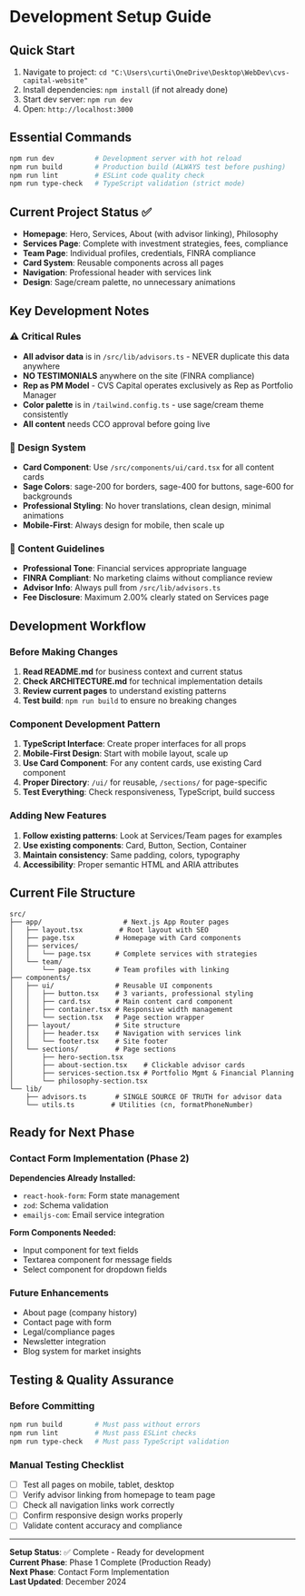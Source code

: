 # Development Setup Guide

## Quick Start
1. Navigate to project: `cd "C:\Users\curti\OneDrive\Desktop\WebDev\cvs-capital-website"`
2. Install dependencies: `npm install` (if not already done)
3. Start dev server: `npm run dev`
4. Open: `http://localhost:3000`

## Essential Commands
```bash
npm run dev          # Development server with hot reload
npm run build        # Production build (ALWAYS test before pushing)
npm run lint         # ESLint code quality check
npm run type-check   # TypeScript validation (strict mode)
```

## Current Project Status ✅
- **Homepage**: Hero, Services, About (with advisor linking), Philosophy
- **Services Page**: Complete with investment strategies, fees, compliance
- **Team Page**: Individual profiles, credentials, FINRA compliance
- **Card System**: Reusable components across all pages
- **Navigation**: Professional header with services link
- **Design**: Sage/cream palette, no unnecessary animations

## Key Development Notes

### ⚠️ Critical Rules
- **All advisor data** is in `/src/lib/advisors.ts` - NEVER duplicate this data anywhere
- **NO TESTIMONIALS** anywhere on the site (FINRA compliance)
- **Rep as PM Model** - CVS Capital operates exclusively as Rep as Portfolio Manager
- **Color palette** is in `/tailwind.config.ts` - use sage/cream theme consistently
- **All content** needs CCO approval before going live

### 🎨 Design System
- **Card Component**: Use `/src/components/ui/card.tsx` for all content cards
- **Sage Colors**: sage-200 for borders, sage-400 for buttons, sage-600 for backgrounds
- **Professional Styling**: No hover translations, clean design, minimal animations
- **Mobile-First**: Always design for mobile, then scale up

### 📝 Content Guidelines
- **Professional Tone**: Financial services appropriate language
- **FINRA Compliant**: No marketing claims without compliance review
- **Advisor Info**: Always pull from `/src/lib/advisors.ts`
- **Fee Disclosure**: Maximum 2.00% clearly stated on Services page

## Development Workflow

### Before Making Changes
1. **Read README.md** for business context and current status
2. **Check ARCHITECTURE.md** for technical implementation details
3. **Review current pages** to understand existing patterns
4. **Test build**: `npm run build` to ensure no breaking changes

### Component Development Pattern
1. **TypeScript Interface**: Create proper interfaces for all props
2. **Mobile-First Design**: Start with mobile layout, scale up
3. **Use Card Component**: For any content cards, use existing Card component
4. **Proper Directory**: `/ui/` for reusable, `/sections/` for page-specific
5. **Test Everything**: Check responsiveness, TypeScript, build success

### Adding New Features
1. **Follow existing patterns**: Look at Services/Team pages for examples
2. **Use existing components**: Card, Button, Section, Container
3. **Maintain consistency**: Same padding, colors, typography
4. **Accessibility**: Proper semantic HTML and ARIA attributes

## Current File Structure
```
src/
├── app/                    # Next.js App Router pages
│   ├── layout.tsx         # Root layout with SEO
│   ├── page.tsx          # Homepage with Card components
│   ├── services/
│   │   └── page.tsx      # Complete services with strategies
│   └── team/
│       └── page.tsx      # Team profiles with linking
├── components/
│   ├── ui/               # Reusable UI components
│   │   ├── button.tsx    # 3 variants, professional styling
│   │   ├── card.tsx      # Main content card component
│   │   ├── container.tsx # Responsive width management
│   │   └── section.tsx   # Page section wrapper
│   ├── layout/           # Site structure
│   │   ├── header.tsx    # Navigation with services link
│   │   └── footer.tsx    # Site footer
│   └── sections/         # Page sections
│       ├── hero-section.tsx
│       ├── about-section.tsx    # Clickable advisor cards
│       ├── services-section.tsx # Portfolio Mgmt & Financial Planning
│       └── philosophy-section.tsx
└── lib/
    ├── advisors.ts       # SINGLE SOURCE OF TRUTH for advisor data
    └── utils.ts         # Utilities (cn, formatPhoneNumber)
```

## Ready for Next Phase

### Contact Form Implementation (Phase 2)
**Dependencies Already Installed:**
- `react-hook-form`: Form state management
- `zod`: Schema validation  
- `emailjs-com`: Email service integration

**Form Components Needed:**
- Input component for text fields
- Textarea component for message fields  
- Select component for dropdown fields

### Future Enhancements
- About page (company history)
- Contact page with form
- Legal/compliance pages
- Newsletter integration
- Blog system for market insights

## Testing & Quality Assurance

### Before Committing
```bash
npm run build        # Must pass without errors
npm run lint         # Must pass ESLint checks  
npm run type-check   # Must pass TypeScript validation
```

### Manual Testing Checklist
- [ ] Test all pages on mobile, tablet, desktop
- [ ] Verify advisor linking from homepage to team page
- [ ] Check all navigation links work correctly
- [ ] Confirm responsive design works properly
- [ ] Validate content accuracy and compliance

---
**Setup Status**: ✅ Complete - Ready for development  
**Current Phase**: Phase 1 Complete (Production Ready)  
**Next Phase**: Contact Form Implementation  
**Last Updated**: December 2024
